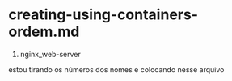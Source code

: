 # creating-using-containers-ordem.md

1. nginx_web-server


estou tirando os números dos nomes e colocando nesse arquivo